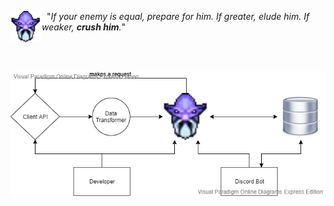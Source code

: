 <a href="https://gamepedia.cursecdn.com/dota2_gamepedia/2/2b/Vo_dark_seer_dkseer_rare_01.mp3"><img src="tmp_darkseer_icon.png" align="left" alt="<Image: Temporary Dark Seer Icon>" width="50" /></a>

&nbsp; "_If your enemy is equal, prepare for him. If greater, elude him. If weaker, **crush him**._"

<br>
<br>

![minimal_temp_dataflow_diagram](tmp_dfd.png)
